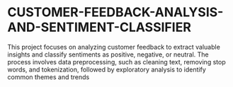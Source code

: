 # CUSTOMER-FEEDBACK-ANALYSIS-AND-SENTIMENT-CLASSIFIER
This project focuses on analyzing customer feedback to extract valuable insights and classify sentiments as positive, negative, or neutral. The process involves data preprocessing, such as cleaning text, removing stop words, and tokenization, followed by exploratory analysis to identify common themes and trends
